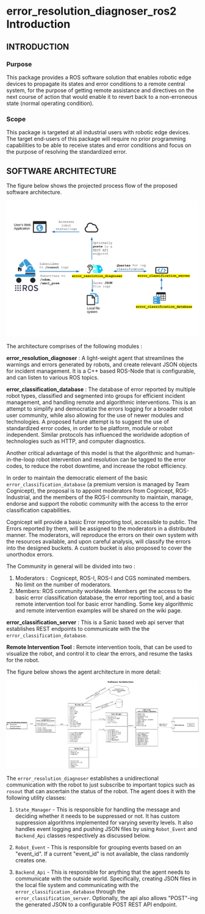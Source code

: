 # error_resolution_diagnoser_ros2 Introduction 

## INTRODUCTION

### Purpose
This package provides a ROS software solution that enables robotic edge devices to propagate its states and error conditions to a remote central system, for the purpose of getting remote assistance and directives on the next course of action that would enable it to revert back to a non-erroneous state (normal operating condition).

### Scope
This package is targeted at all industrial users with robotic edge devices. The target end-users of this package will require no prior programming capabilities to be able to receive states and error conditions and focus on the purpose of resolving the standardized error.
  
## SOFTWARE ARCHITECTURE
The figure below shows the projected process flow of the proposed software architecture.

![alt text](images/HighLevelSWArch.png "Overview architecture") 

The architecture comprises of the following modules : 

**error_resolution_diagnoser** : 
A light-weight agent that streamlines the warnings and errors generated by robots, and create relevant JSON objects for incident management. It is a C++ based ROS-Node that is configurable, and can listen to various ROS topics.

**error_classification_database** : 
The database of error reported by multiple robot types, classified and segmented into groups for efficient incident management, and handling remote and algorithmic interventions. This is an attempt to simplify and democratize the errors logging for a broader robot user community, while also allowing for the use of newer modules and technologies. A proposed future attempt is to suggest the use of standardized error codes, in order to be platform, module or robot independent. Similar protocols has influenced the worldwide adoption of technologies such as HTTP, and computer diagnostics. 

Another critical advantage of this model is that the algorithmic and human-in-the-loop robot intervention and resolution can be tagged to the error codes, to reduce the robot downtime, and increase the robot efficiency. 

In order to maintain the democratic element of the basic `error_classification_database` (a premium version is managed by Team Cognicept), the proposal is to appoint moderators from Cognicept, ROS-Industrial, and the members of the ROS-I community to maintain, manage, endorse and support the robotic community with the access to the error classification capabilities. 

Cognicept will provide a basic Error reporting tool, accessible to public. The Errors reported by them, will be assigned to the moderators in a distributed manner. The moderators, will reproduce the errors on their own system with the resources available, and upon careful analysis, will classify the errors into the designed buckets. A custom bucket is also proposed to cover the unorthodox errors.

The Community in general will be divided into two : 

1. Moderators :  Cognicept, ROS-I, ROS-I and CGS nominated members. No limit on the number of moderators. 
2. Members: ROS community worldwide. 
Members get the access to the basic error classification database, the error reporting tool, and a basic remote intervention tool for basic error handling. Some key algorithmic and remote intervention examples will be shared on the wiki page. 


**error_classification_server** :
This is a Sanic based web api server that establishes REST endpoints to communicate with the the `error_classification_database`.

**Remote Intervention Tool** : Remote intervention tools, that can be used to visualize the robot, and control it to clear the errors, and resume the tasks for the robot. 

The figure below shows the agent architecture in more detail:

![alt text](images/LowLevelSWArch.png "In-depth software architecture")

The `error_resolution_diagnoser` establishes a unidirectional communication with the robot to just subscribe to important topics such as `rosout` that can ascertain the status of the robot. The agent does it with the following utility classes:

1. `State_Manager` - This is responsible for handling the message and deciding whether it needs to be suppressed or not. It has custom suppression algorithms implemented for varying severity levels. It also handles event logging and pushing JSON files by using `Robot_Event` and `Backend_Api` classes respectively as discussed below.

2. `Robot_Event` - This is responsible for grouping events based on an "event_id". If a current "event_id" is not available, the class randomly creates one.

3. `Backend_Api` - This is responsible for anything that the agent needs to communicate with the outside world. Specifically, creating JSON files in the local file system and communicating with the `error_classification_database` through the `error_classification_server`. Optionally, the api also allows "POST"-ing the generated JSON to a configurable POST REST API endpoint.